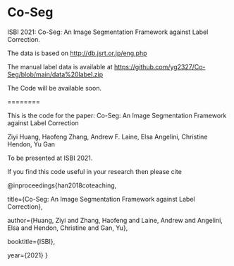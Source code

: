 # Co-Seg
ISBI 2021: Co-Seg: An Image Segmentation Framework against Label Correction. 

The data is based on http://db.jsrt.or.jp/eng.php

The manual label data is available at https://github.com/yg2327/Co-Seg/blob/main/data%20label.zip

The Code will be available soon.


========

This is the code for the paper: Co-Seg: An Image Segmentation Framework against Label Correction


Ziyi Huang, Haofeng Zhang, Andrew F. Laine, Elsa Angelini, Christine Hendon, Yu Gan


To be presented at ISBI 2021.


If you find this code useful in your research then please cite


@inproceedings{han2018coteaching,

  title={Co-Seg: An Image Segmentation Framework against Label Correction},
  
  author={Huang, Ziyi and Zhang, Haofeng and Laine, Andrew and Angelini, Elsa and Hendon, Christine and Gan, Yu},
  
  booktitle={ISBI},
  
  year={2021}
}
